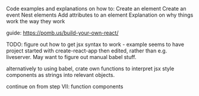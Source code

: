 Code examples and explanations on how to:
    Create an element
    Create an event
    Nest elements
    Add attributes to an element
Explanation on why things work the way they work

guide: https://pomb.us/build-your-own-react/

TODO:
figure out how to get jsx syntax to work - example seems to have project started with create-react-app then edited, rather than e.g. liveserver. May want to figure out manual babel stuff.

alternatively to using babel, crate own functions to interpret jsx style components as strings into relevant objects.

continue on from step VII: function components

